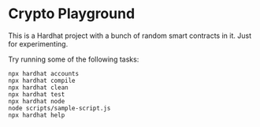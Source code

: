 # Crypto Playground

This is a Hardhat project with a bunch of random smart contracts in it. Just for experimenting.

Try running some of the following tasks:

```shell
npx hardhat accounts
npx hardhat compile
npx hardhat clean
npx hardhat test
npx hardhat node
node scripts/sample-script.js
npx hardhat help
```

